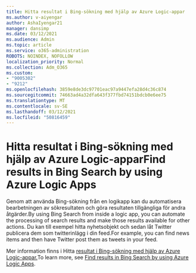 ```yaml
---
title: Hitta resultat i Bing-sökning med hjälp av Azure Logic-appar
ms.author: v-aiyengar
author: AshaIyengar21
manager: dansimp
ms.date: 03/12/2021
ms.audience: Admin
ms.topic: article
ms.service: o365-administration
ROBOTS: NOINDEX, NOFOLLOW
localization_priority: Normal
ms.collection: Adm_O365
ms.custom:
- "9005302"
- "9212"
ms.openlocfilehash: 3859e8de3dc97701eac97a9447efa28d4c36c874
ms.sourcegitcommit: 74663ad4a32dfa643f377fbd74151bdcb0e6ee75
ms.translationtype: MT
ms.contentlocale: sv-SE
ms.lasthandoff: 03/12/2021
ms.locfileid: "50816459"
---
```

# <a name="find-results-in-bing-search-by-using-azure-logic-apps"></a><span data-ttu-id="1b400-102">Hitta resultat i Bing-sökning med hjälp av Azure Logic-appar</span><span class="sxs-lookup"><span data-stu-id="1b400-102">Find results in Bing Search by using Azure Logic Apps</span></span>

<span data-ttu-id="1b400-103">Genom att använda Bing-sökning från en logikapp kan du automatisera bearbetningen av sökresultaten och göra resultaten tillgängliga för andra åtgärder.</span><span class="sxs-lookup"><span data-stu-id="1b400-103">By using Bing Search from inside a logic app, you can automate the processing of search results and make those results available for other actions.</span></span> <span data-ttu-id="1b400-104">Du kan till exempel hitta nyhetsobjekt och sedan låt Twitter publicera dem som twitterinlägg i din feed.</span><span class="sxs-lookup"><span data-stu-id="1b400-104">For example, you can find news items and then have Twitter post them as tweets in your feed.</span></span>

<span data-ttu-id="1b400-105">Mer information finns i Hitta [resultat i Bing-sökning med hjälp av Azure Logic-appar.](https://go.microsoft.com/fwlink/?linkid=2151928)</span><span class="sxs-lookup"><span data-stu-id="1b400-105">To learn more, see [Find results in Bing Search by using Azure Logic Apps](https://go.microsoft.com/fwlink/?linkid=2151928).</span></span>